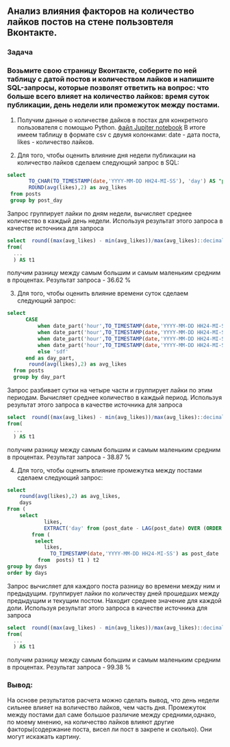 ## Анализ влияния факторов на количество лайков постов на стене пользовтеля Вконтакте.
### Задача
### Возьмите свою страницу Вконтакте, соберите по ней таблицу с датой постов и количеством лайков и напишите SQL-запросы, которые позволят ответить на вопрос: что больше всего влияет на количество лайков: время суток публикации, день недели или промежуток между постами.

1. Получим данные о количестве дайков в постах для конкретного пользователя с помощью Python.
[файл Jupiter notebook](https://github.com/Pazunda/likes_anlysis/blob/725614fb02d287a54b1313e0d5ffd4f6847c1405/vk_posts.ipynb)
В итоге имеем таблицу в формате csv с двумя колонками: date - дата поста, likes - количество лайков.

3. Для того, чтобы оценить влияние дня недели публикации на количество лайков сделаем следующий запрос в SQL:
``` sql   
select 
       TO_CHAR(TO_TIMESTAMP(date,'YYYY-MM-DD HH24-MI-SS'), 'day') AS "post_day",
       ROUND(avg(likes),2) as avg_likes
 from posts
 group by post_day
```
Запрос группирует лайки по дням недели, вычисляет среднее количество в каждый день недели. Используя результат этого запроса в качестве источника для запроса 
```sql
select  round((max(avg_likes) - min(avg_likes))/max(avg_likes)::decimal*100,2)
from(
  ...
  ) AS t1
```
получим разницу  между самым большим и самым маленьким средним в процентах. Результат запроса - 36.62 %

3. Для того, чтобы оценить влияние времени суток сделаем следующий запрос:
```sql
select 
      CASE
          when date_part('hour',TO_TIMESTAMP(date,'YYYY-MM-DD HH24-MI-SS')) < 6 Then 'morning'
          when date_part('hour',TO_TIMESTAMP(date,'YYYY-MM-DD HH24-MI-SS')) >= 6 AND date_part('hour',TO_TIMESTAMP(date,'YYYY-MM-DD HH24-MI-SS')) < 12 Then 'day'
          when date_part('hour',TO_TIMESTAMP(date,'YYYY-MM-DD HH24-MI-SS')) >= 12 AND date_part('hour',TO_TIMESTAMP(date,'YYYY-MM-DD HH24-MI-SS')) < 18 Then 'evening'
          when date_part('hour',TO_TIMESTAMP(date,'YYYY-MM-DD HH24-MI-SS')) >= 18 Then 'night'
          else 'sdf'
      end as day_part, 
       round(avg(likes),2) as avg_likes
  from posts
  group by day_part
```
Запрос разбивает сутки на четыре части и группирует лайки по этим периодам. Вычисляет среднее количество в каждый период. Используя результат этого запроса в качестве источника для запроса 
```sql
select  round((max(avg_likes) - min(avg_likes))/max(avg_likes)::decimal*100,2)
from(
  ...
  ) AS t1
```
получим разницу  между самым большим и самым маленьким средним в процентах. Результат запроса - 38.87 %

4. Для того, чтобы оценить влияние промежутка между постами  сделаем следующий запрос:
```sql
select 
	round(avg(likes),2) as avg_likes,
    days
From (
    select 
            likes,
            EXTRACT('day' from (post_date - LAG(post_date) OVER (ORDER BY post_date))) AS days
        from ( 
         select 
            likes,
              TO_TIMESTAMP(date,'YYYY-MM-DD HH24-MI-SS') as post_date
          from  posts) t1 ) t2
group by days
order by days
   ```
Запрос  вычисляет для каждого поста разницу во времени между ним и предыдущим. группирует лайки по количеству дней прошедших между предыдущим и текущим постом. Находит среднее значение для каждой доли. Используя результат этого запроса в качестве источника для запроса 
```sql
select  round((max(avg_likes) - min(avg_likes))/max(avg_likes)::decimal*100,2)
from(
  ...
  ) AS t1
```
получим разницу  между самым большим и самым маленьким средним в процентах. Результат запроса - 99.38 %

### Вывод:
На основе результатов расчета можно сделать вывод, что день недели сильнее влияет на воличество лайков, чем часть дня. Промежуток между постами дал саме большое различие между средними,однако, по моему мнению, на количество лайков влияют другие факторы(содержание поста, висел ли пост в закрепе и сколько). Они могут искажать картину.

   




